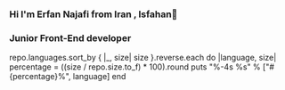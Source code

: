 ### Hi I'm Erfan Najafi from Iran , Isfahan👋


 
 <h3>Junior Front-End developer</h3>

 repo.languages.sort_by { |_, size| size }.reverse.each do |language, size|
  percentage = ((size / repo.size.to_f) * 100).round
  puts "%-4s %s" % ["#{percentage}%", language]
end
 

 

 




 

<!--
**erfannajafi/erfannajafi** is a ✨ _special_ ✨ repository because its `README.md` (this file) appears on your GitHub profile.

Here are some ideas to get you started:

- 🔭 I’m currently working on ...
- 🌱 I’m currently learning react
- 👯 I’m looking to collaborate on ...
- 🤔 I’m looking for help with ...
- 💬 Ask me about ...
- 📫 How to reach me: ...
- 😄 Pronouns: ...
- ⚡ Fun fact: ...
-->


